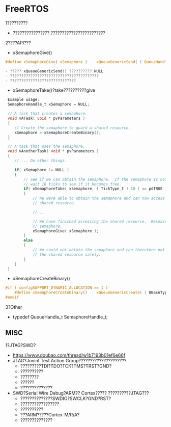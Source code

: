 # FreeRTOS

1?????????

- ???????????????? ????????????????????????

2????API???

- xSemaphoreGive()

```c
#define xSemaphoreGive( xSemaphore )    xQueueGenericSend( ( QueueHandle_t ) ( xSemaphore ), NULL, semGIVE_BLOCK_TIME, queueSEND_TO_BACK )

- ????? xQueueGenericSend() ?????????? NULL
- ???????????????????????????????????????
- ?????????????????????????????
```

- xSemaphoreTake()?take??????????give

```c
 Example usage:
 SemaphoreHandle_t xSemaphore = NULL;

 // A task that creates a semaphore.
 void vATask( void * pvParameters )
 {
    // Create the semaphore to guard a shared resource.
    xSemaphore = xSemaphoreCreateBinary();
 }

 // A task that uses the semaphore.
 void vAnotherTask( void * pvParameters )
 {
    // ... Do other things.

    if( xSemaphore != NULL )
    {
        // See if we can obtain the semaphore.  If the semaphore is not available
        // wait 10 ticks to see if it becomes free.
        if( xSemaphoreTake( xSemaphore, ( TickType_t ) 10 ) == pdTRUE )
        {
            // We were able to obtain the semaphore and can now access the
            // shared resource.

            // ...

            // We have finished accessing the shared resource.  Release the
            // semaphore.
            xSemaphoreGive( xSemaphore );
        }
        else
        {
            // We could not obtain the semaphore and can therefore not access
            // the shared resource safely.
        }
    }
 }
```

- xSemaphoreCreateBinary()

```c
#if ( configSUPPORT_DYNAMIC_ALLOCATION == 1 )
    #define xSemaphoreCreateBinary()    xQueueGenericCreate( ( UBaseType_t ) 1, semSEMAPHORE_QUEUE_ITEM_LENGTH, queueQUEUE_TYPE_BINARY_SEMAPHORE )
#endif
```

3?Other

- typedef QueueHandle_t SemaphoreHandle_t;

## MISC

1?JTAG?SWD?

- <https://www.doubao.com/thread/w1b7193b01ef6e66f>
- JTAG?Jonint Test Action Group?????????????????????
  - ?????????TDI?TDO?TCK?TMS?TRST?GND?
  - ??????????
  - ????????
  - ??????
  - ??????????????
- SWD?Serial Wire Debug?ARM?? Cortex????? ??????????JTAG???
  - ??????????????SWDIO?SWCLK?GND?RST?
  - ?????????????????
  - ??????????
  - ???ARM?????Cortex-M/R/A?
  - ??????????????

